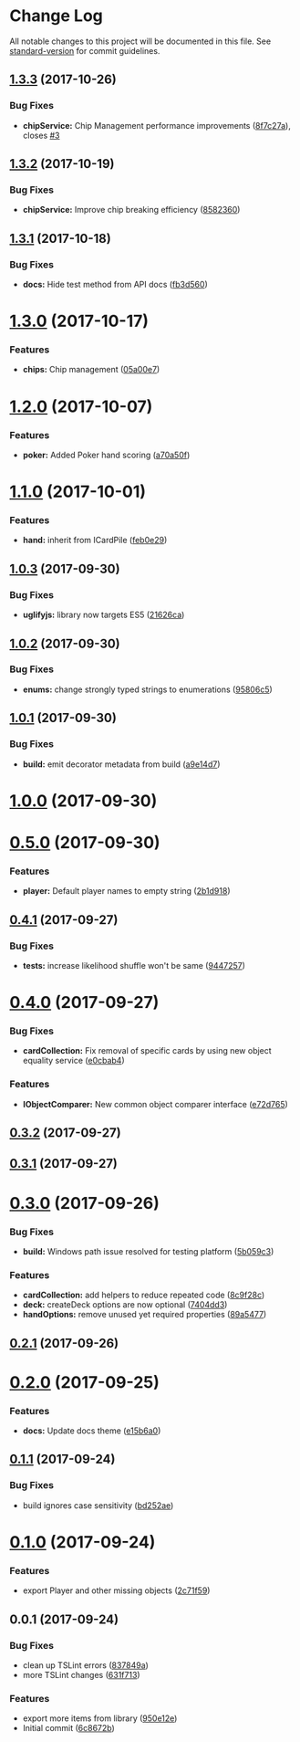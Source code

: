 # Change Log

All notable changes to this project will be documented in this file. See [standard-version](https://github.com/conventional-changelog/standard-version) for commit guidelines.

<a name="1.3.3"></a>
## [1.3.3](https://github.com/mitch-b/typedeck/compare/v1.3.2...v1.3.3) (2017-10-26)


### Bug Fixes

* **chipService:** Chip Management performance improvements ([8f7c27a](https://github.com/mitch-b/typedeck/commit/8f7c27a)), closes [#3](https://github.com/mitch-b/typedeck/issues/3)



<a name="1.3.2"></a>
## [1.3.2](https://github.com/mitch-b/typedeck/compare/v1.3.1...v1.3.2) (2017-10-19)


### Bug Fixes

* **chipService:** Improve chip breaking efficiency ([8582360](https://github.com/mitch-b/typedeck/commit/8582360))



<a name="1.3.1"></a>
## [1.3.1](https://github.com/mitch-b/typedeck/compare/v1.3.0...v1.3.1) (2017-10-18)


### Bug Fixes

* **docs:** Hide test method from API docs ([fb3d560](https://github.com/mitch-b/typedeck/commit/fb3d560))



<a name="1.3.0"></a>
# [1.3.0](https://github.com/mitch-b/typedeck/compare/v1.2.0...v1.3.0) (2017-10-17)


### Features

* **chips:** Chip management ([05a00e7](https://github.com/mitch-b/typedeck/commit/05a00e7))



<a name="1.2.0"></a>
# [1.2.0](https://github.com/mitch-b/typedeck/compare/v1.1.0...v1.2.0) (2017-10-07)


### Features

* **poker:** Added Poker hand scoring ([a70a50f](https://github.com/mitch-b/typedeck/commit/a70a50f))



<a name="1.1.0"></a>
# [1.1.0](https://github.com/mitch-b/typedeck/compare/v1.0.3...v1.1.0) (2017-10-01)


### Features

* **hand:** inherit from ICardPile ([feb0e29](https://github.com/mitch-b/typedeck/commit/feb0e29))



<a name="1.0.3"></a>
## [1.0.3](https://github.com/mitch-b/typedeck/compare/v1.0.2...v1.0.3) (2017-09-30)


### Bug Fixes

* **uglifyjs:** library now targets ES5 ([21626ca](https://github.com/mitch-b/typedeck/commit/21626ca))



<a name="1.0.2"></a>
## [1.0.2](https://github.com/mitch-b/typedeck/compare/v1.0.1...v1.0.2) (2017-09-30)


### Bug Fixes

* **enums:** change strongly typed strings to enumerations ([95806c5](https://github.com/mitch-b/typedeck/commit/95806c5))



<a name="1.0.1"></a>
## [1.0.1](https://github.com/mitch-b/typedeck/compare/v1.0.0...v1.0.1) (2017-09-30)


### Bug Fixes

* **build:** emit decorator metadata from build ([a9e14d7](https://github.com/mitch-b/typedeck/commit/a9e14d7))



<a name="1.0.0"></a>
# [1.0.0](https://github.com/mitch-b/typedeck/compare/v0.5.0...v1.0.0) (2017-09-30)



<a name="0.5.0"></a>
# [0.5.0](https://github.com/mitch-b/typedeck/compare/v0.4.1...v0.5.0) (2017-09-30)


### Features

* **player:** Default player names to empty string ([2b1d918](https://github.com/mitch-b/typedeck/commit/2b1d918))



<a name="0.4.1"></a>
## [0.4.1](https://github.com/mitch-b/typedeck/compare/v0.4.0...v0.4.1) (2017-09-27)


### Bug Fixes

* **tests:** increase likelihood shuffle won't be same ([9447257](https://github.com/mitch-b/typedeck/commit/9447257))



<a name="0.4.0"></a>
# [0.4.0](https://github.com/mitch-b/typedeck/compare/v0.3.2...v0.4.0) (2017-09-27)


### Bug Fixes

* **cardCollection:** Fix removal of specific cards by using new object equality service ([e0cbab4](https://github.com/mitch-b/typedeck/commit/e0cbab4))


### Features

* **IObjectComparer:** New common object comparer interface ([e72d765](https://github.com/mitch-b/typedeck/commit/e72d765))



<a name="0.3.2"></a>
## [0.3.2](https://github.com/mitch-b/typedeck/compare/v0.3.1...v0.3.2) (2017-09-27)



<a name="0.3.1"></a>
## [0.3.1](https://github.com/mitch-b/typedeck/compare/v0.3.0...v0.3.1) (2017-09-27)



<a name="0.3.0"></a>
# [0.3.0](https://github.com/mitch-b/typedeck/compare/v0.2.1...v0.3.0) (2017-09-26)


### Bug Fixes

* **build:** Windows path issue resolved for testing platform ([5b059c3](https://github.com/mitch-b/typedeck/commit/5b059c3))


### Features

* **cardCollection:** add helpers to reduce repeated code ([8c9f28c](https://github.com/mitch-b/typedeck/commit/8c9f28c))
* **deck:** createDeck options are now optional ([7404dd3](https://github.com/mitch-b/typedeck/commit/7404dd3))
* **handOptions:** remove unused yet required properties ([89a5477](https://github.com/mitch-b/typedeck/commit/89a5477))



<a name="0.2.1"></a>
## [0.2.1](https://github.com/mitch-b/typedeck/compare/v0.2.0...v0.2.1) (2017-09-26)



<a name="0.2.0"></a>
# [0.2.0](https://github.com/mitch-b/typedeck/compare/v0.1.1...v0.2.0) (2017-09-25)


### Features

* **docs:** Update docs theme ([e15b6a0](https://github.com/mitch-b/typedeck/commit/e15b6a0))



<a name="0.1.1"></a>
## [0.1.1](https://github.com/mitch-b/typedeck/compare/v0.1.0...v0.1.1) (2017-09-24)


### Bug Fixes

* build ignores case sensitivity ([bd252ae](https://github.com/mitch-b/typedeck/commit/bd252ae))



<a name="0.1.0"></a>
# [0.1.0](https://github.com/mitch-b/typedeck/compare/v0.0.1...v0.1.0) (2017-09-24)


### Features

* export Player and other missing objects ([2c71f59](https://github.com/mitch-b/typedeck/commit/2c71f59))



<a name="0.0.1"></a>
## 0.0.1 (2017-09-24)


### Bug Fixes

* clean up TSLint errors ([837849a](https://github.com/mitch-b/typedeck/commit/837849a))
* more TSLint changes ([631f713](https://github.com/mitch-b/typedeck/commit/631f713))


### Features

* export more items from library ([950e12e](https://github.com/mitch-b/typedeck/commit/950e12e))
* Initial commit ([6c8672b](https://github.com/mitch-b/typedeck/commit/6c8672b))
